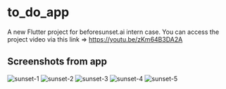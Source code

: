 # to_do_app

A new Flutter project for beforesunset.ai intern case.
You can access the project video via this link => https://youtu.be/zKm64B3DA2A

## Screenshots from app

![sunset-1](https://github.com/kafur-kanliyelek/mobile_case_for_beforesunset_ai/assets/77580894/05ddf058-3c10-4a46-8c4c-9a81aa22705e)
![sunset-2](https://github.com/kafur-kanliyelek/mobile_case_for_beforesunset_ai/assets/77580894/46a501eb-b5a0-4d8a-9596-80f961939f52)
![sunset-3](https://github.com/kafur-kanliyelek/mobile_case_for_beforesunset_ai/assets/77580894/19c9ed04-2d66-4e00-bf96-35501492119a)
![sunset-4](https://github.com/kafur-kanliyelek/mobile_case_for_beforesunset_ai/assets/77580894/dd777a30-9c4d-43e2-a227-8d9aae3e76cb)
![sunset-5](https://github.com/kafur-kanliyelek/mobile_case_for_beforesunset_ai/assets/77580894/a893a8fa-d17f-41e7-8afe-d23dc13fa4b0)



